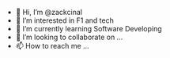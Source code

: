- 👋 Hi, I’m @zackcinal
- 👀 I’m interested in F1 and tech
- 🌱 I’m currently learning Software Developing
- 💞️ I’m looking to collaborate on ...
- 📫 How to reach me ...

<!---
zackcinal/zackcinal is a ✨ special ✨ repository because its `README.md` (this file) appears on your GitHub profile.
You can click the Preview link to take a look at your changes.
--->
